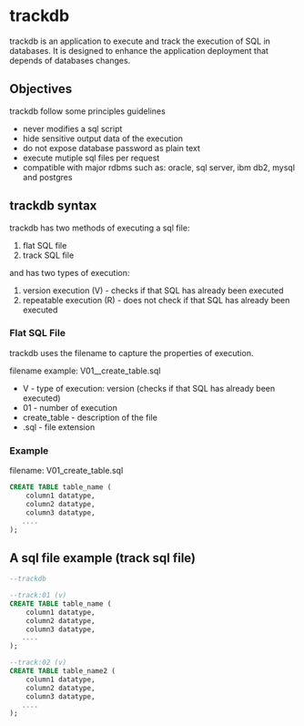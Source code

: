 # trackdb

trackdb is an application to execute and track the execution of SQL in databases. It is designed to enhance the application deployment that depends of databases changes.

## Objectives

trackdb follow some principles guidelines

- never modifies a sql script
- hide sensitive output data of the execution
- do not expose database password as plain text
- execute mutiple sql files per request
- compatible with major rdbms such as: oracle, sql server, ibm db2, mysql and postgres

## trackdb syntax

trackdb has two methods of executing a sql file:

1. flat SQL file
2. track SQL file

and has two types of execution:

1. version execution (V) - checks if that SQL has already been executed
2. repeatable execution (R) - does not check if that SQL has already been executed

### Flat SQL File

trackdb uses the filename to capture the properties of execution.

filename example: V01__create_table.sql

- V - type of execution: version (checks if that SQL has already been executed)
- 01 - number of execution
- create_table - description of the file
- .sql - file extension

### Example

filename: V01_create_table.sql

```SQL
CREATE TABLE table_name (
    column1 datatype,
    column2 datatype,
    column3 datatype,
   ....
);
```

## A sql file example (track sql file)

```SQL
--trackdb

--track:01 (v)
CREATE TABLE table_name (
    column1 datatype,
    column2 datatype,
    column3 datatype,
   ....
);

--track:02 (v)
CREATE TABLE table_name2 (
    column1 datatype,
    column2 datatype,
    column3 datatype,
   ....
);
```


